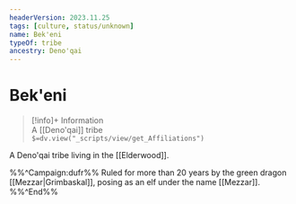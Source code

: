 ```yaml
---
headerVersion: 2023.11.25
tags: [culture, status/unknown]
name: Bek'eni
typeOf: tribe
ancestry: Deno'qai
---
```

# Bek'eni
>[!info]+ Information  
> A [[Deno'qai]] tribe  
> `$=dv.view("_scripts/view/get_Affiliations")`

A Deno'qai tribe living in the [[Elderwood]]. 

%%^Campaign:dufr%%
Ruled for more than 20 years by the green dragon [[Mezzar|Grimbaskal]], posing as an elf under the name [[Mezzar]]. 
%%^End%%